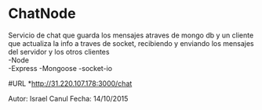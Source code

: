 # ChatNode 


Servicio de chat que guarda los mensajes atraves de mongo db y un cliente que actualiza la info a traves de socket, recibiendo y enviando los mensajes del servidor y los otros clientes
<br>-Node
<br>-Express
-Mongoose
-socket-io

#URL
*http://31.220.107.178:3000/chat

Autor: Israel Canul 
Fecha: 14/10/2015
